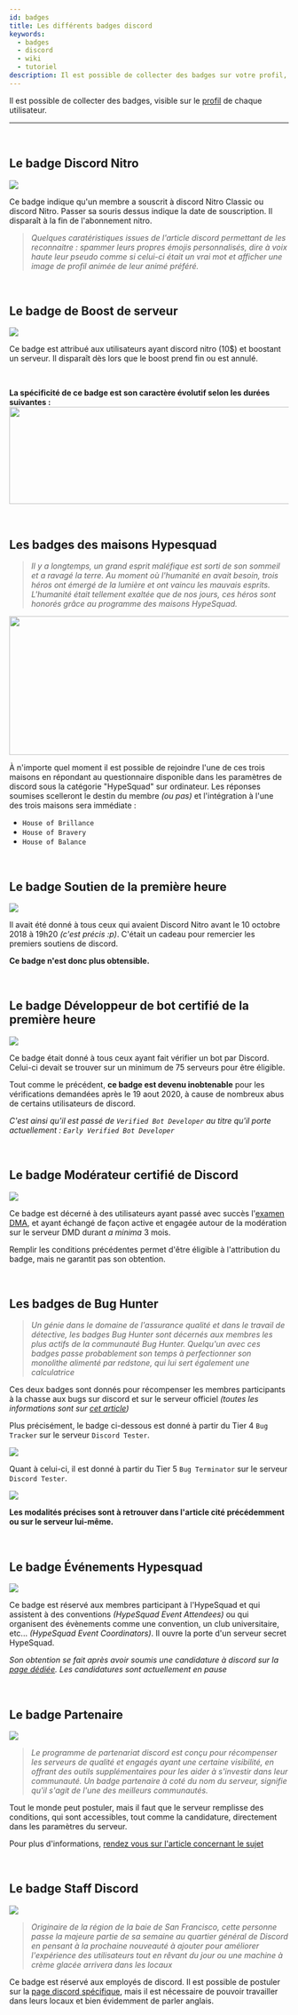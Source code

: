 ```yaml
---
id: badges
title: Les différents badges discord
keywords:
  - badges
  - discord
  - wiki
  - tutoriel
description: Il est possible de collecter des badges sur votre profil, la liste est disponible ci dessous. Le niveau d'obtention de chacun n'est pas le même, et certains demandent un grand dévouement !
---
```

Il est possible de collecter des badges, visible sur le [profil](https://discord.fr/wiki/parametres-compte/personnalisation-compte/profil/) de chaque utilisateur.

*********************
<br />

## Le badge Discord Nitro <img src= "https://i.discord.fr/ptM.png" width="23" height="17" />
<img src="https://i.discord.fr/gbB.png" />

Ce badge indique qu'un membre a souscrit à discord Nitro Classic ou discord Nitro. Passer sa souris dessus indique la date de souscription. Il disparaît à la fin de l'abonnement nitro.

> *Quelques caratéristiques issues de l'article discord permettant de les reconnaitre : spammer leurs propres émojis personnalisés, dire à voix haute leur pseudo comme si celui-ci était un vrai mot et afficher une image de profil animée de leur animé préféré.*

<br />

## Le badge de Boost de serveur <img src= "https://i.discord.fr/1cU.png" width="17" height="17" />
<img src="https://i.discord.fr/zSo.png" />

Ce badge est attribué aux utilisateurs ayant discord nitro (10$) et boostant un serveur. Il disparaît dès lors que le boost prend fin ou est annulé.

<br />

**La spécificité de ce badge est son caractère évolutif selon les durées suivantes :**
<img src="https://i.discord.fr/jZ6.png" width="700" height="175" />

<br />

## Les badges des maisons Hypesquad <img src= "https://i.discord.fr/N5s.png" width="17" height="17" /> <img src= "https://i.discord.fr/ig0.png" width="17" height="17" /> <img src= "https://i.discord.fr/bVC.png" width="17" height="17" />
> *Il y a longtemps, un grand esprit maléfique est sorti de son sommeil et a ravagé la terre. Au moment où l'humanité en avait besoin, trois héros ont émergé de la lumière et ont vaincu les mauvais esprits. L'humanité était tellement exaltée que de nos jours, ces héros sont honorés grâce au programme des maisons HypeSquad.*

<img src="https://i.discord.fr/MIU.png" width="672" height="250" />

À n'importe quel moment il est possible de rejoindre l'une de ces trois maisons en répondant au questionnaire disponible dans les paramètres de discord sous la catégorie "HypeSquad" sur ordinateur.
Les réponses soumises scelleront le destin du membre *(ou pas)* et l'intégration à  l'une des trois maisons sera immédiate : 
- `House of Brillance` <img src= "https://i.discord.fr/bVC.png" width="13" height="13" />
- `House of Bravery`<img src= "https://i.discord.fr/N5s.png" width="13" height="13" /> 
- `House of Balance`<img src= "https://i.discord.fr/ig0.png" width="13" height="13" />

<br />

## Le badge Soutien de la première heure <img src= "https://i.discord.fr/6Fe.png" width="20" height="17" />
<img src="https://i.discord.fr/YJs.png" />

Il avait été donné à tous ceux qui avaient Discord Nitro avant le 10 octobre 2018 à 19h20 *(c'est précis :p)*. C'était un cadeau pour remercier les premiers soutiens de discord.

**Ce badge n'est donc plus obtensible.**

<br />

## Le badge Développeur de bot certifié de la première heure <img src= "https://i.discord.fr/Vov.png" width="17" height="17" />
<img src="https://i.discord.fr/hAe.png" />

Ce badge était donné à tous ceux ayant fait vérifier un bot par Discord. Celui-ci devait se trouver sur un minimum de 75 serveurs pour être éligible.

Tout comme le précédent, **ce badge est devenu inobtenable** pour les vérifications demandées après le 19 aout 2020, à cause de nombreux abus de certains utilisateurs de discord.

*C'est ainsi qu'il est passé de `Verified Bot Developer` au titre qu'il porte actuellement : `Early Verified Bot Developer`*

<br />

## Le badge Modérateur certifié de Discord <img src="https://i.discord.fr/EpA.png" width="17" height="17" />
<img src="https://i.discord.fr/I3C.png" />

Ce badge est décerné à des utilisateurs ayant passé avec succès l'[examen DMA](https://discord.com/moderation/exam), et ayant échangé de façon active et engagée autour de la modération sur le serveur DMD durant _a minima_ 3 mois.

Remplir les conditions précédentes permet d'être éligible à l'attribution du badge, mais ne garantit pas son obtention.

<br />

## Les badges de Bug Hunter <img src= "https://i.discord.fr/Ye7.png" width="17" height="17" /> <img src= "https://i.discord.fr/2F7.png" width="17" height="17" />
> *Un génie dans le domaine de l'assurance qualité et dans le travail de détective, les badges Bug Hunter sont décernés aux membres les plus actifs de la communauté Bug Hunter. Quelqu'un avec ces badges passe probablement son temps à perfectionner son monolithe alimenté par redstone, qui lui sert également une calculatrice*

Ces deux badges sont donnés pour récompenser les membres participants à la chasse aux bugs sur discord et sur le serveur officiel *(toutes les informations sont sur [cet article](https://discord.fr/wiki/programmes-communautaires/testeurs/discord-testers/))*

Plus précisément, le badge ci-dessous est donné à partir du Tier 4 `Bug Tracker` sur le serveur `Discord Tester`.

<img src="https://i.discord.fr/74v.png" /> 

Quant à celui-ci, il est donné à partir du Tier 5 `Bug Terminator` sur le serveur `Discord Tester`.

<img src="https://i.discord.fr/e8i.png" />

**Les modalités précises sont à retrouver dans l'article cité précédemment ou sur le serveur lui-même.**

<br />

## Le badge Événements Hypesquad <img src= "https://i.discord.fr/CS2.png" width="20" height="17" />
<img src="https://i.discord.fr/Tps.png" />

Ce badge est réservé aux membres participant à l'HypeSquad et qui assistent à des conventions *(HypeSquad Event Attendees)* ou qui organisent des évènements comme une convention, un club universitaire, etc... *(HypeSquad Event Coordinators)*. Il ouvre la porte d'un serveur secret HypeSquad.

*Son obtention se fait après avoir soumis une candidature à discord sur la [page dédiée](https://discord.com/hypesquad). Les candidatures sont actuellement en pause*
   
<br />

## Le badge Partenaire <img src= "https://i.discord.fr/5nB.png" width="17" height="17" />
<img src="https://i.discord.fr/jIZ.png" />

> *Le programme de partenariat discord est conçu pour récompenser les serveurs de qualité et engagés ayant une certaine visibilité, en offrant des outils supplémentaires pour les aider à s'investir dans leur communauté. Un badge partenaire à coté du nom du serveur, signifie qu'il s'agit de l'une des meilleurs communautés.*

Tout le monde peut postuler, mais il faut que le serveur remplisse des conditions, qui sont accessibles, tout comme la candidature, directement dans les paramètres du serveur. 

Pour plus d'informations, [rendez vous sur l'article concernant le sujet](https://discord.fr/wiki/)

<br />

## Le badge Staff Discord <img src= "https://i.discord.fr/BbZ.png" width="17" height="17" />
<img src="https://i.discord.fr/wcg.png" />

> *Originaire de la région de la baie de San Francisco, cette personne passe la majeure partie de sa semaine au quartier général de Discord en pensant à la prochaine nouveauté à ajouter pour améliorer l'expérience des utilisateurs tout en rêvant du jour ou une machine à crème glacée arrivera dans les locaux*

Ce badge est réservé aux employés de discord. Il est possible de postuler sur la [page discord spécifique](https://discord.com/jobs), mais il est nécessaire de pouvoir travailler dans leurs locaux et bien évidemment de parler anglais.

